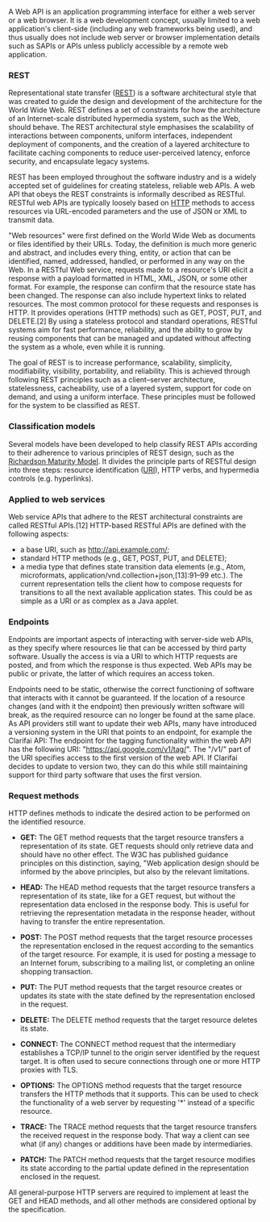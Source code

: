 A Web API is an application programming interface for either a web server or a web browser. It is a web development concept, usually limited to a web application's client-side (including any web frameworks being used), and thus usually does not include web server or browser implementation details such as SAPIs or APIs unless publicly accessible by a remote web application.  

### REST
Representational state transfer ([REST](https://en.wikipedia.org/wiki/Representational_state_transfer)) is a software architectural style that was created to guide the design and development of the architecture for the World Wide Web. REST defines a set of constraints for how the architecture of an Internet-scale distributed hypermedia system, such as the Web, should behave. The REST architectural style emphasises the scalability of interactions between components, uniform interfaces, independent deployment of components, and the creation of a layered architecture to facilitate caching components to reduce user-perceived latency, enforce security, and encapsulate legacy systems.

REST has been employed throughout the software industry and is a widely accepted set of guidelines for creating stateless, reliable web APIs. A web API that obeys the REST constraints is informally described as RESTful. RESTful web APIs are typically loosely based on [HTTP](https://en.wikipedia.org/wiki/Hypertext_Transfer_Protocol) methods to access resources via URL-encoded parameters and the use of JSON or XML to transmit data. 

"Web resources" were first defined on the World Wide Web as documents or files identified by their URLs. Today, the definition is much more generic and abstract, and includes every thing, entity, or action that can be identified, named, addressed, handled, or performed in any way on the Web. In a RESTful Web service, requests made to a resource's URI elicit a response with a payload formatted in HTML, XML, JSON, or some other format. For example, the response can confirm that the resource state has been changed. The response can also include hypertext links to related resources. The most common protocol for these requests and responses is HTTP. It provides operations (HTTP methods) such as GET, POST, PUT, and DELETE.[2] By using a stateless protocol and standard operations, RESTful systems aim for fast performance, reliability, and the ability to grow by reusing components that can be managed and updated without affecting the system as a whole, even while it is running.

The goal of REST is to increase performance, scalability, simplicity, modifiability, visibility, portability, and reliability. This is achieved through following REST principles such as a client–server architecture, statelessness, cacheability, use of a layered system, support for code on demand, and using a uniform interface. These principles must be followed for the system to be classified as REST. 

### Classification models
Several models have been developed to help classify REST APIs according to their adherence to various principles of REST design, such as the [Richardson Maturity Model](https://en.wikipedia.org/wiki/Richardson_Maturity_Model). It divides the principle parts of RESTful design into three steps: resource identification ([URI](https://en.wikipedia.org/wiki/Uniform_Resource_Identifier)), HTTP verbs, and hypermedia controls (e.g. hyperlinks).

### Applied to web services
Web service APIs that adhere to the REST architectural constraints are called RESTful APIs.[12] HTTP-based RESTful APIs are defined with the following aspects:
- a base URI, such as http://api.example.com/;
- standard HTTP methods (e.g., GET, POST, PUT, and DELETE);
- a media type that defines state transition data elements (e.g., Atom, microformats, application/vnd.collection+json,[13]:91–99 etc.). The current representation tells the client how to compose requests for transitions to all the next available application states. This could be as simple as a URI or as complex as a Java applet.

### Endpoints
Endpoints are important aspects of interacting with server-side web APIs, as they specify where resources lie that can be accessed by third party software. Usually the access is via a URI to which HTTP requests are posted, and from which the response is thus expected. Web APIs may be public or private, the latter of which requires an access token.

Endpoints need to be static, otherwise the correct functioning of software that interacts with it cannot be guaranteed. If the location of a resource changes (and with it the endpoint) then previously written software will break, as the required resource can no longer be found at the same place. As API providers still want to update their web APIs, many have introduced a versioning system in the URI that points to an endpoint, for example the Clarifai API: The endpoint for the tagging functionality within the web API has the following URI: "https://api.google.com/v1/tag/". The "/v1/" part of the URI specifies access to the first version of the web API. If Clarifai decides to update to version two, they can do this while still maintaining support for third party software that uses the first version.

### Request methods
HTTP defines methods to indicate the desired action to be performed on the identified resource. 
- **GET:** The GET method requests that the target resource transfers a representation of its state. GET requests should only retrieve data and should have no other effect. The W3C has published guidance principles on this distinction, saying, "Web application design should be informed by the above principles, but also by the relevant limitations.

- **HEAD:** The HEAD method requests that the target resource transfers a representation of its state, like for a GET request, but without the representation data enclosed in the response body. This is useful for retrieving the representation metadata in the response header, without having to transfer the entire representation.

- **POST:** The POST method requests that the target resource processes the representation enclosed in the request according to the semantics of the target resource. For example, it is used for posting a message to an Internet forum, subscribing to a mailing list, or completing an online shopping transaction.

- **PUT:** The PUT method requests that the target resource creates or updates its state with the state defined by the representation enclosed in the request.

- **DELETE:** The DELETE method requests that the target resource deletes its state.

- **CONNECT:** The CONNECT method request that the intermediary establishes a TCP/IP tunnel to the origin server identified by the request target. It is often used to secure connections through one or more HTTP proxies with TLS.

- **OPTIONS:** The OPTIONS method requests that the target resource transfers the HTTP methods that it supports. This can be used to check the functionality of a web server by requesting '*' instead of a specific resource.

- **TRACE:** The TRACE method requests that the target resource transfers the received request in the response body. That way a client can see what (if any) changes or additions have been made by intermediaries.

- **PATCH:** The PATCH method requests that the target resource modifies its state according to the partial update defined in the representation enclosed in the request.

All general-purpose HTTP servers are required to implement at least the GET and HEAD methods, and all other methods are considered optional by the specification.
